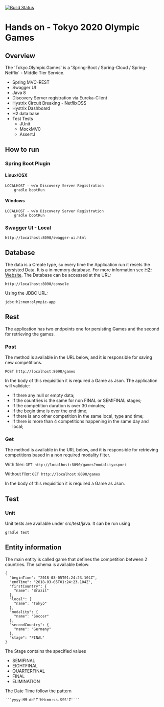 [![Build Status](https://travis-ci.org/wenzaca/Tokyo.Olympic.Games.svg?branch=master)](https://travis-ci.org/wenzaca/Tokyo.Olympic.Games)

# Hands on - Tokyo 2020 Olympic Games
## Overview
The 'Tokyo.Olympic.Games' is a 'Spring-Boot / Spring-Cloud / Spring-Netflix' - Middle Tier Service.

* Spring MVC-REST
* Swagger UI
* Java 8
* Discovery Server registration via Eureka-Client
* Hystrix Circuit Breaking - NetflixOSS
* Hystrix Dashboard
* H2 data base
* Test Tests
	* JUnit
	* MockMVC
	* AssertJ

## How to run
### Spring Boot Plugin

#### Linux/OSX
	LOCALHOST - w/o Discovery Server Registration
		gradle bootRun

#### Windows
	LOCALHOST - w/o Discovery Server Registration
		gradle bootRun

### Swagger UI - Local
	http://localhost:8090/swagger-ui.html

## Database
The data is a Create type, so every time the Application run it resets the persisted Data. It is a in memory database. 
For more information see [H2-Website](http://www.h2database.com/html/main.html, "H2").
The Database can be accessed at the URL:

```http://localhost:8090/console```

Using the JDBC URL:

```jdbc:h2:mem:olympic-app```

## Rest
The application has two endpoints one for persisting Games and the second for retrieving the games.
### Post
The method is available in the URL below, and it is responsible for saving new competitions.

```POST http://localhost:8090/games```

In the body of this requisition it is required a Game as Json.
The application will validate:
* If there any null or empty data;
* If the countries is the same for non FINAL or SEMIFINAL stages;
* If the competition duration is over 30 minutes;
* If the begin time is over the end time;
* If there is ano other competition in the same local, type and time;
* If there is more than 4 competitions happening in the same day and local;
### Get
The method is available in the URL below, and it is responsible for retrieving competitions based in a non required modality filter.

With filer: ```GET http://localhost:8090/games?modality=sport```

Without filer: ```GET http://localhost:8090/games```

In the body of this requisition it is required a Game as Json.

## Test
### Unit
Unit tests are available under src/test/java. It can be run using
	
	gradle test

## Entity information
The main entity is called game that defines the competition between 2 countries. The schema is available below:
```
{
  "beginTime": "2018-03-05T01:24:23.104Z",
  "endTime": "2018-03-05T01:24:23.104Z",
  "firstCountry": {
    "name": "Brazil"
  },
  "local": {
    "name": "Tokyo"
  },
  "modality": {
    "name": "Soccer"
  },
  "secondCountry": {
    "name": "Germany"
  },
  "stage": "FINAL"
}
```

The Stage contains the specified values
* SEMIFINAL
* EIGHTFINAL
* QUARTERFINAL
* FINAL
* ELIMINATION

The Date Time follow the pattern

	```yyyy-MM-dd'T'HH:mm:ss.SSS'Z'```
